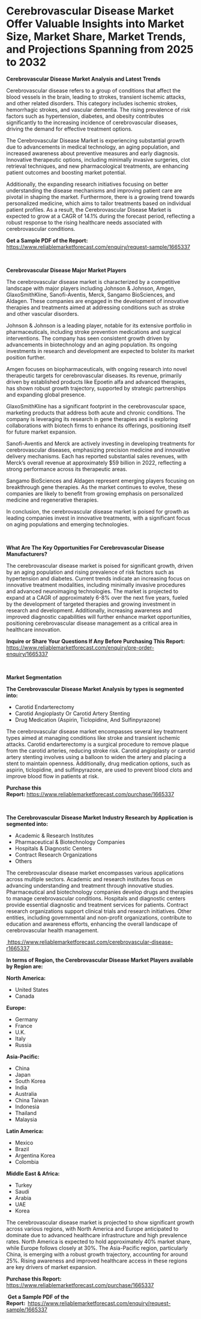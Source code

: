 <p><h1>Cerebrovascular Disease Market Offer Valuable Insights into Market Size, Market Share, Market Trends, and Projections Spanning from 2025 to 2032</h1></p><p><strong>Cerebrovascular Disease Market Analysis and Latest Trends</strong></p>
<p><p>Cerebrovascular disease refers to a group of conditions that affect the blood vessels in the brain, leading to strokes, transient ischemic attacks, and other related disorders. This category includes ischemic strokes, hemorrhagic strokes, and vascular dementia. The rising prevalence of risk factors such as hypertension, diabetes, and obesity contributes significantly to the increasing incidence of cerebrovascular diseases, driving the demand for effective treatment options.</p><p>The Cerebrovascular Disease Market is experiencing substantial growth due to advancements in medical technology, an aging population, and increased awareness about preventive measures and early diagnosis. Innovative therapeutic options, including minimally invasive surgeries, clot retrieval techniques, and new pharmacological treatments, are enhancing patient outcomes and boosting market potential.</p><p>Additionally, the expanding research initiatives focusing on better understanding the disease mechanisms and improving patient care are pivotal in shaping the market. Furthermore, there is a growing trend towards personalized medicine, which aims to tailor treatments based on individual patient profiles. As a result, the Cerebrovascular Disease Market is expected to grow at a CAGR of 14.1% during the forecast period, reflecting a robust response to the rising healthcare needs associated with cerebrovascular conditions.</p></p>
<p><strong>Get a Sample PDF of the Report:&nbsp;</strong> <a href="https://www.reliablemarketforecast.com/enquiry/request-sample/1665337?utm_campaign=2875&utm_medium=2&utm_source=Github&utm_content=ia&utm_term=12042025&utm_id=cerebrovascular-disease">https://www.reliablemarketforecast.com/enquiry/request-sample/1665337</a></p>
<p>&nbsp;</p>
<p><strong>Cerebrovascular Disease Major Market Players</strong></p>
<p><p>The cerebrovascular disease market is characterized by a competitive landscape with major players including Johnson & Johnson, Amgen, GlaxoSmithKline, Sanofi-Aventis, Merck, Sangamo BioSciences, and Aldagen. These companies are engaged in the development of innovative therapies and treatments aimed at addressing conditions such as stroke and other vascular disorders.</p><p>Johnson & Johnson is a leading player, notable for its extensive portfolio in pharmaceuticals, including stroke prevention medications and surgical interventions. The company has seen consistent growth driven by advancements in biotechnology and an aging population. Its ongoing investments in research and development are expected to bolster its market position further.</p><p>Amgen focuses on biopharmaceuticals, with ongoing research into novel therapeutic targets for cerebrovascular diseases. Its revenue, primarily driven by established products like Epoetin alfa and advanced therapies, has shown robust growth trajectory, supported by strategic partnerships and expanding global presence.</p><p>GlaxoSmithKline has a significant footprint in the cerebrovascular space, marketing products that address both acute and chronic conditions. The company is leveraging its research in gene therapies and is exploring collaborations with biotech firms to enhance its offerings, positioning itself for future market expansion.</p><p>Sanofi-Aventis and Merck are actively investing in developing treatments for cerebrovascular diseases, emphasizing precision medicine and innovative delivery mechanisms. Each has reported substantial sales revenues, with Merck’s overall revenue at approximately $59 billion in 2022, reflecting a strong performance across its therapeutic areas.</p><p>Sangamo BioSciences and Aldagen represent emerging players focusing on breakthrough gene therapies. As the market continues to evolve, these companies are likely to benefit from growing emphasis on personalized medicine and regenerative therapies.</p><p>In conclusion, the cerebrovascular disease market is poised for growth as leading companies invest in innovative treatments, with a significant focus on aging populations and emerging technologies.</p></p>
<p>&nbsp;</p>
<p><strong>What Are The Key Opportunities For Cerebrovascular Disease Manufacturers?</strong></p>
<p><p>The cerebrovascular disease market is poised for significant growth, driven by an aging population and rising prevalence of risk factors such as hypertension and diabetes. Current trends indicate an increasing focus on innovative treatment modalities, including minimally invasive procedures and advanced neuroimaging technologies. The market is projected to expand at a CAGR of approximately 6-8% over the next five years, fueled by the development of targeted therapies and growing investment in research and development. Additionally, increasing awareness and improved diagnostic capabilities will further enhance market opportunities, positioning cerebrovascular disease management as a critical area in healthcare innovation.</p></p>
<p><strong>Inquire or Share Your Questions If Any Before Purchasing This Report:</strong> <a href="https://www.reliablemarketforecast.com/enquiry/pre-order-enquiry/1665337?utm_campaign=2875&utm_medium=2&utm_source=Github&utm_content=ia&utm_term=12042025&utm_id=cerebrovascular-disease">https://www.reliablemarketforecast.com/enquiry/pre-order-enquiry/1665337</a></p>
<p>&nbsp;</p>
<p><strong>Market Segmentation</strong></p>
<p><strong>The Cerebrovascular Disease Market Analysis by types is segmented into:</strong></p>
<p><ul><li>Carotid Endarterectomy</li><li>Carotid Angioplasty Or Carotid Artery Stenting</li><li>Drug Medication (Aspirin, Ticlopidine, And Sulfinpyrazone)</li></ul></p>
<p><p>The cerebrovascular disease market encompasses several key treatment types aimed at managing conditions like stroke and transient ischemic attacks. Carotid endarterectomy is a surgical procedure to remove plaque from the carotid arteries, reducing stroke risk. Carotid angioplasty or carotid artery stenting involves using a balloon to widen the artery and placing a stent to maintain openness. Additionally, drug medication options, such as aspirin, ticlopidine, and sulfinpyrazone, are used to prevent blood clots and improve blood flow in patients at risk.</p></p>
<p><strong>Purchase this Report:&nbsp;</strong><a href="https://www.reliablemarketforecast.com/purchase/1665337?utm_campaign=2875&utm_medium=2&utm_source=Github&utm_content=ia&utm_term=12042025&utm_id=cerebrovascular-disease">https://www.reliablemarketforecast.com/purchase/1665337</a></p>
<p>&nbsp;</p>
<p><strong>The Cerebrovascular Disease Market Industry Research by Application is segmented into:</strong></p>
<p><ul><li>Academic & Research Institutes</li><li>Pharmaceutical & Biotechnology Companies</li><li>Hospitals & Diagnostic Centers</li><li>Contract Research Organizations</li><li>Others</li></ul></p>
<p><p>The cerebrovascular disease market encompasses various applications across multiple sectors. Academic and research institutes focus on advancing understanding and treatment through innovative studies. Pharmaceutical and biotechnology companies develop drugs and therapies to manage cerebrovascular conditions. Hospitals and diagnostic centers provide essential diagnostic and treatment services for patients. Contract research organizations support clinical trials and research initiatives. Other entities, including governmental and non-profit organizations, contribute to education and awareness efforts, enhancing the overall landscape of cerebrovascular health management.</p></p>
<p><a href="https://www.reliablemarketforecast.com/cerebrovascular-disease-r1665337?utm_campaign=2875&utm_medium=2&utm_source=Github&utm_content=ia&utm_term=12042025&utm_id=cerebrovascular-disease">&nbsp;https://www.reliablemarketforecast.com/cerebrovascular-disease-r1665337</a></p>
<p><strong>In terms of Region, the Cerebrovascular Disease Market Players available by Region are:</strong></p>
<p>
    <p> <strong> North America: </strong>
        <ul>
            <li>United States</li>
            <li>Canada</li>
        </ul>
        </p> 
    <p> <strong> Europe: </strong>
        <ul>
            <li>Germany</li>
            <li>France</li>
            <li>U.K.</li>
            <li>Italy</li>
            <li>Russia</li>
        </ul>
        </p> 
    <p> <strong> Asia-Pacific: </strong>
        <ul>
            <li>China</li>
            <li>Japan</li>
            <li>South Korea</li>
            <li>India</li>
            <li>Australia</li>
            <li>China Taiwan</li>
            <li>Indonesia</li>
            <li>Thailand</li>
            <li>Malaysia</li>
        </ul>
        </p> 
    <p> <strong> Latin America: </strong>
        <ul>
            <li>Mexico</li>
            <li>Brazil</li>
            <li>Argentina Korea</li>
            <li>Colombia</li>
        </ul>
        </p> 
    <p> <strong> Middle East & Africa: </strong>
        <ul>
            <li>Turkey</li>
            <li>Saudi</li>
            <li>Arabia</li>
            <li>UAE</li>
            <li>Korea</li>
        </ul>
    </p>
    </p>
<p><p>The cerebrovascular disease market is projected to show significant growth across various regions, with North America and Europe anticipated to dominate due to advanced healthcare infrastructure and high prevalence rates. North America is expected to hold approximately 40% market share, while Europe follows closely at 30%. The Asia-Pacific region, particularly China, is emerging with a robust growth trajectory, accounting for around 25%. Rising awareness and improved healthcare access in these regions are key drivers of market expansion.</p></p>
<p><strong>Purchase this Report: </strong><a href="https://www.reliablemarketforecast.com/purchase/1665337?utm_campaign=2875&utm_medium=2&utm_source=Github&utm_content=ia&utm_term=12042025&utm_id=cerebrovascular-disease">https://www.reliablemarketforecast.com/purchase/1665337</a></p>
<p>&nbsp;<strong>Get a Sample PDF of the Report:&nbsp;&nbsp;</strong><a href="https://www.reliablemarketforecast.com/enquiry/request-sample/1665337?utm_campaign=2875&utm_medium=2&utm_source=Github&utm_content=ia&utm_term=12042025&utm_id=cerebrovascular-disease">https://www.reliablemarketforecast.com/enquiry/request-sample/1665337</a></p>
<p><strong></strong></p>
<p><p></p><p></p><p></p></p>